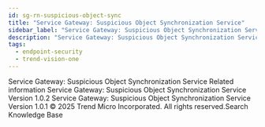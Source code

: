 ```yaml
---
id: sg-rn-suspicious-object-sync
title: "Service Gateway: Suspicious Object Synchronization Service"
sidebar_label: "Service Gateway: Suspicious Object Synchronization Service"
description: "Service Gateway: Suspicious Object Synchronization Service"
tags:
  - endpoint-security
  - trend-vision-one
---
```


 Service Gateway: Suspicious Object Synchronization Service Related information Service Gateway: Suspicious Object Synchronization Service Version 1.0.2 Service Gateway: Suspicious Object Synchronization Service Version 1.0.1 © 2025 Trend Micro Incorporated. All rights reserved.Search Knowledge Base